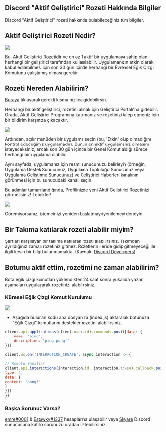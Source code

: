 ## Discord "Aktif Geliştirici" Rozeti Hakkında Bilgiler
Discord "Aktif Geliştirici" rozeti hakkında bulabileceğiniz tüm bilgiler.

## Aktif Geliştirici Rozeti Nedir?

<img src="https://cdn.discordapp.com/attachments/903320769906495499/1040593318280704101/image.png">

Bu, Aktif Geliştirici Rozetidir ve en az 1 aktif bir uygulamaya sahip olan herhangi bir geliştirici tarafından kullanılabilir. Uygulamanızın etkin olarak kabul edilebilmesi için son 30 gün içinde herhangi bir Evrensel Eğik Çizgi Komutunu çalıştırmış olması gerekir.

## Rozeti Nereden Alabilirim?

[Buraya](https://discord.com/developers/active-developer) tıklayarak gerekli kısma hızlıca gidebilirsin.

Herhangi bir aktif geliştirici, rozetini almak için Geliştirici Portalı'na gidebilir. Orada, Aktif Geliştirici Programına katılmanız ve rozetinizi talep etmeniz için bir bildirim karşınıza çıkacaktır.

<img src="https://support-dev.discord.com/hc/article_attachments/10113095319447">

Ardından, açılır menüden bir uygulama seçin (bu, 'Etkin' olup olmadığını kontrol edeceğimiz uygulamadır). Bunun en aktif uygulamanız olmasını isteyeceksiniz, ancak son 30 gün içinde bir Genel Komut aldığı sürece herhangi bir uygulama olabilir.

Aynı sayfada, uygulamanız için resmi sunucunuzu belirleyin (örneğin, Uygulama Destek Sunucunuz, Uygulama Topluluğu Sunucunuz veya Uygulama Geliştirme Sunucunuz) ve Geliştirici Haberleri kanalının görünmesi için bu sunucudaki kanalı seçin.

Bu adımlar tamamlandığında, Profilinizde yeni Aktif Geliştirici Rozetinizi görmelisiniz! Tebrikler!

<img src="https://support-dev.discord.com/hc/article_attachments/10113142990487">

Göremiyorsanız, istemcinizi yeniden başlatmayı/yenilemeyi deneyin.

## Bir Takıma katılarak rozeti alabilir miyim?
Şartları karşılayan bir takıma katılarak rozeti alabilirsiniz. Takımdan ayrıldığınız zaman rozetiniz gitmez. Rozetlerin ileride gidip gitmeyeceği ile ilgili kesin bir bilgi bulunmamakta. (Kaynak: [Discord Developers](https://discord.gg/discord-developers))

## Botumu aktif ettim, rozetimi ne zaman alabilirim?

Bota eğik çizgi komutları yüklendikten 24 saat sonra yukarıda yazan aşamaları uygulayarak rozetinizi alabilirsiniz.

### Küresel Eğik Çizgi Komut Kurulumu
<img src=https://cdn.discordapp.com/attachments/903320769906495499/1040597629115043913/Ekran_Resmi_2022-11-11_15.03.19.png>

- Aşağıda bulunan kodu ana dosyanıza (index.js) aktararak botunuza "Eğik Çizgi" komutlarını destekler rozetini alabilirsiniz.

```js
client.api.applications(client.user.id).commands.post({data: {
    name: 'ping',
    description: 'ping pong!'
}})

client.ws.on('INTERACTION_CREATE', async interaction => {

// Komutu Yanıtlar
client.api.interactions(interaction.id, interaction.token).callback.post({data: {
type: 4,
data: {
content: 'pong!'
}
}})
})

```

### Başka Sorunuz Varsa?
[emre#0001](https://discord.com/users/538846533123309584) & [Estawky#1337](https://discord.com/users/452835228650831902) hesaplarına ulaşabilir veya [Skyare](https://discord.gg/javascript) Discord sunucusuna katılıp sorunuzu oradan iletebilirsiniz.
